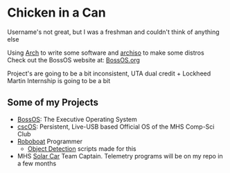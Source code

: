 # Chicken in a Can
Username's not great, but I was a freshman and couldn't think of anything else  

Using [Arch](https://github.com/archlinux) to write some software and [archiso](https://github.com/archlinux/archiso) to make some distros  
Check out the BossOS website at: [BossOS.org](https://bossos.org)

Project's are going to be a bit inconsistent, UTA dual credit + Lockheed Martin Internship is going to be a bit

## Some of my Projects
 - [BossOS](https://github.com/Chicken-in-a-Can/BossOS): The Executive Operating System
 - [cscOS](https://github.com/Chicken-in-a-Can/cscOS): Persistent, Live-USB based Official OS of the MHS Comp-Sci Club
 - [Roboboat](https://github.com/MHSeals) Programmer
   - [Object Detection](https://github.com/Chicken-in-a-Can/obj-detection) scripts made for this
 - MHS [Solar Car](https://solarcarchallenge.org) Team Captain. Telemetry programs will be on my repo in a few months
